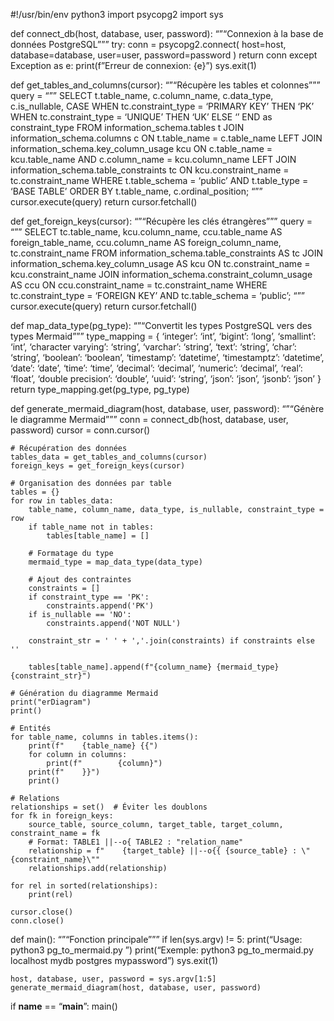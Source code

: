 #!/usr/bin/env python3
import psycopg2
import sys

def connect_db(host, database, user, password):
“”“Connexion à la base de données PostgreSQL”””
try:
conn = psycopg2.connect(
host=host,
database=database,
user=user,
password=password
)
return conn
except Exception as e:
print(f”Erreur de connexion: {e}”)
sys.exit(1)

def get_tables_and_columns(cursor):
“”“Récupère les tables et colonnes”””
query = “””
SELECT
t.table_name,
c.column_name,
c.data_type,
c.is_nullable,
CASE WHEN tc.constraint_type = ‘PRIMARY KEY’ THEN ‘PK’
WHEN tc.constraint_type = ‘UNIQUE’ THEN ‘UK’
ELSE ‘’
END as constraint_type
FROM information_schema.tables t
JOIN information_schema.columns c ON t.table_name = c.table_name
LEFT JOIN information_schema.key_column_usage kcu
ON c.table_name = kcu.table_name AND c.column_name = kcu.column_name
LEFT JOIN information_schema.table_constraints tc
ON kcu.constraint_name = tc.constraint_name
WHERE t.table_schema = ‘public’
AND t.table_type = ‘BASE TABLE’
ORDER BY t.table_name, c.ordinal_position;
“””
cursor.execute(query)
return cursor.fetchall()

def get_foreign_keys(cursor):
“”“Récupère les clés étrangères”””
query = “””
SELECT
tc.table_name,
kcu.column_name,
ccu.table_name AS foreign_table_name,
ccu.column_name AS foreign_column_name,
tc.constraint_name
FROM information_schema.table_constraints AS tc
JOIN information_schema.key_column_usage AS kcu
ON tc.constraint_name = kcu.constraint_name
JOIN information_schema.constraint_column_usage AS ccu
ON ccu.constraint_name = tc.constraint_name
WHERE tc.constraint_type = ‘FOREIGN KEY’
AND tc.table_schema = ‘public’;
“””
cursor.execute(query)
return cursor.fetchall()

def map_data_type(pg_type):
“”“Convertit les types PostgreSQL vers des types Mermaid”””
type_mapping = {
‘integer’: ‘int’,
‘bigint’: ‘long’,
‘smallint’: ‘int’,
‘character varying’: ‘string’,
‘varchar’: ‘string’,
‘text’: ‘string’,
‘char’: ‘string’,
‘boolean’: ‘boolean’,
‘timestamp’: ‘datetime’,
‘timestamptz’: ‘datetime’,
‘date’: ‘date’,
‘time’: ‘time’,
‘decimal’: ‘decimal’,
‘numeric’: ‘decimal’,
‘real’: ‘float’,
‘double precision’: ‘double’,
‘uuid’: ‘string’,
‘json’: ‘json’,
‘jsonb’: ‘json’
}
return type_mapping.get(pg_type, pg_type)

def generate_mermaid_diagram(host, database, user, password):
“”“Génère le diagramme Mermaid”””
conn = connect_db(host, database, user, password)
cursor = conn.cursor()

```
# Récupération des données
tables_data = get_tables_and_columns(cursor)
foreign_keys = get_foreign_keys(cursor)

# Organisation des données par table
tables = {}
for row in tables_data:
    table_name, column_name, data_type, is_nullable, constraint_type = row
    if table_name not in tables:
        tables[table_name] = []
    
    # Formatage du type
    mermaid_type = map_data_type(data_type)
    
    # Ajout des contraintes
    constraints = []
    if constraint_type == 'PK':
        constraints.append('PK')
    if is_nullable == 'NO':
        constraints.append('NOT NULL')
        
    constraint_str = ' ' + ','.join(constraints) if constraints else ''
    
    tables[table_name].append(f"{column_name} {mermaid_type}{constraint_str}")

# Génération du diagramme Mermaid
print("erDiagram")
print()

# Entités
for table_name, columns in tables.items():
    print(f"    {table_name} {{")
    for column in columns:
        print(f"        {column}")
    print(f"    }}")
    print()

# Relations
relationships = set()  # Éviter les doublons
for fk in foreign_keys:
    source_table, source_column, target_table, target_column, constraint_name = fk
    # Format: TABLE1 ||--o{ TABLE2 : "relation_name"
    relationship = f"    {target_table} ||--o{{ {source_table} : \"{constraint_name}\""
    relationships.add(relationship)

for rel in sorted(relationships):
    print(rel)

cursor.close()
conn.close()
```

def main():
“”“Fonction principale”””
if len(sys.argv) != 5:
print(“Usage: python3 pg_to_mermaid.py <host> <database> <user> <password>”)
print(“Exemple: python3 pg_to_mermaid.py localhost mydb postgres mypassword”)
sys.exit(1)

```
host, database, user, password = sys.argv[1:5]
generate_mermaid_diagram(host, database, user, password)
```

if **name** == “**main**”:
main()